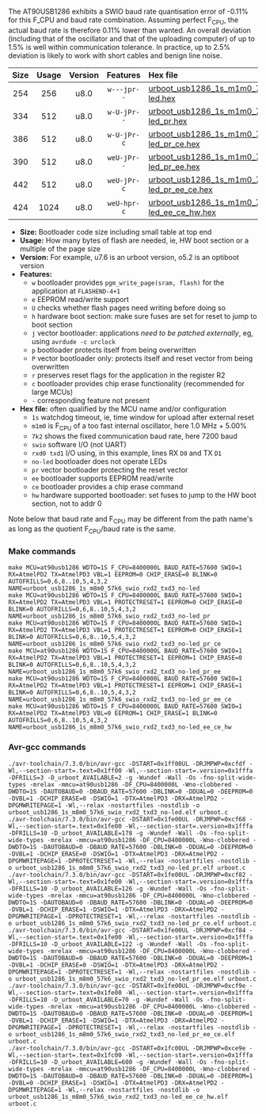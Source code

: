 The AT90USB1286 exhibits a SWIO baud rate quantisation error of -0.11% for this F_CPU and baud rate combination. Assuming perfect F<sub>CPU</sub>, the actual baud rate is therefore 0.11% lower than wanted. An overall deviation (including that of the oscillator and that of the uploading computer) of up to 1.5% is well within communication tolerance. In practice, up to 2.5% deviation is likely to work with short cables and benign line noise.

|Size|Usage|Version|Features|Hex file|
|:-:|:-:|:-:|:-:|:--|
|254|256|u8.0|`w---jpr--`|[urboot_usb1286_1s_m1m0_7k2_swio_rxd2_txd3_no-led.hex](https://raw.githubusercontent.com/stefanrueger/urboot.hex/main/mcus/at90usb1286/watchdog_1_s/internal_oscillator_m%2B5.00%25/%2B1m000000_hz/%2B%2B%2B7k2_baud/uart0_rxd2_txd3/no-led/urboot_usb1286_1s_m1m0_7k2_swio_rxd2_txd3_no-led.hex)|
|334|512|u8.0|`w-U-jPr--`|[urboot_usb1286_1s_m1m0_7k2_swio_rxd2_txd3_no-led_pr.hex](https://raw.githubusercontent.com/stefanrueger/urboot.hex/main/mcus/at90usb1286/watchdog_1_s/internal_oscillator_m%2B5.00%25/%2B1m000000_hz/%2B%2B%2B7k2_baud/uart0_rxd2_txd3/no-led/urboot_usb1286_1s_m1m0_7k2_swio_rxd2_txd3_no-led_pr.hex)|
|386|512|u8.0|`w-U-jPr-c`|[urboot_usb1286_1s_m1m0_7k2_swio_rxd2_txd3_no-led_pr_ce.hex](https://raw.githubusercontent.com/stefanrueger/urboot.hex/main/mcus/at90usb1286/watchdog_1_s/internal_oscillator_m%2B5.00%25/%2B1m000000_hz/%2B%2B%2B7k2_baud/uart0_rxd2_txd3/no-led/urboot_usb1286_1s_m1m0_7k2_swio_rxd2_txd3_no-led_pr_ce.hex)|
|390|512|u8.0|`weU-jPr--`|[urboot_usb1286_1s_m1m0_7k2_swio_rxd2_txd3_no-led_pr_ee.hex](https://raw.githubusercontent.com/stefanrueger/urboot.hex/main/mcus/at90usb1286/watchdog_1_s/internal_oscillator_m%2B5.00%25/%2B1m000000_hz/%2B%2B%2B7k2_baud/uart0_rxd2_txd3/no-led/urboot_usb1286_1s_m1m0_7k2_swio_rxd2_txd3_no-led_pr_ee.hex)|
|442|512|u8.0|`weU-jPr-c`|[urboot_usb1286_1s_m1m0_7k2_swio_rxd2_txd3_no-led_pr_ee_ce.hex](https://raw.githubusercontent.com/stefanrueger/urboot.hex/main/mcus/at90usb1286/watchdog_1_s/internal_oscillator_m%2B5.00%25/%2B1m000000_hz/%2B%2B%2B7k2_baud/uart0_rxd2_txd3/no-led/urboot_usb1286_1s_m1m0_7k2_swio_rxd2_txd3_no-led_pr_ee_ce.hex)|
|424|1024|u8.0|`weU-hpr-c`|[urboot_usb1286_1s_m1m0_7k2_swio_rxd2_txd3_no-led_ee_ce_hw.hex](https://raw.githubusercontent.com/stefanrueger/urboot.hex/main/mcus/at90usb1286/watchdog_1_s/internal_oscillator_m%2B5.00%25/%2B1m000000_hz/%2B%2B%2B7k2_baud/uart0_rxd2_txd3/no-led/urboot_usb1286_1s_m1m0_7k2_swio_rxd2_txd3_no-led_ee_ce_hw.hex)|

- **Size:** Bootloader code size including small table at top end
- **Usage:** How many bytes of flash are needed, ie, HW boot section or a multiple of the page size
- **Version:** For example, u7.6 is an urboot version, o5.2 is an optiboot version
- **Features:**
  + `w` bootloader provides `pgm_write_page(sram, flash)` for the application at `FLASHEND-4+1`
  + `e` EEPROM read/write support
  + `U` checks whether flash pages need writing before doing so
  + `h` hardware boot section: make sure fuses are set for reset to jump to boot section
  + `j` vector bootloader: applications *need to be patched externally*, eg, using `avrdude -c urclock`
  + `p` bootloader protects itself from being overwritten
  + `P` vector bootloader only: protects itself and reset vector from being overwritten
  + `r` preserves reset flags for the application in the register R2
  + `c` bootloader provides chip erase functionality (recommended for large MCUs)
  + `-` corresponding feature not present
- **Hex file:** often qualified by the MCU name and/or configuration
  + `1s` watchdog timeout, ie, time window for upload after external reset
  + `m1m0` is F<sub>CPU</sub> of a too fast internal oscillator, here 1.0 MHz + 5.00%
  + `7k2` shows the fixed communication baud rate, here 7200 baud
  + `swio` software I/O (not UART)
  + `rxd0 txd1` I/O using, in this example, lines RX `D0` and TX `D1`
  + `no-led` bootloader does not operate LEDs
  + `pr` vector bootloader protecting the reset vector
  + `ee` bootloader supports EEPROM read/write
  + `ce` bootloader provides a chip erase command
  + `hw` hardware supported bootloader: set fuses to jump to the HW boot section, not to addr 0


Note below that baud rate and F<sub>CPU</sub> may be different from the path name's as long as the quotient F<sub>CPU</sub>/baud rate is the same.

### Make commands
```
make MCU=at90usb1286 WDTO=1S F_CPU=8400000L BAUD_RATE=57600 SWIO=1 RX=AtmelPD2 TX=AtmelPD3 VBL=1 EEPROM=0 CHIP_ERASE=0 BLINK=0 AUTOFRILLS=0,6,8..10,5,4,3,2 NAME=urboot_usb1286_1s_m8m0_57k6_swio_rxd2_txd3_no-led
make MCU=at90usb1286 WDTO=1S F_CPU=8400000L BAUD_RATE=57600 SWIO=1 RX=AtmelPD2 TX=AtmelPD3 VBL=1 PROTECTRESET=1 EEPROM=0 CHIP_ERASE=0 BLINK=0 AUTOFRILLS=0,6,8..10,5,4,3,2 NAME=urboot_usb1286_1s_m8m0_57k6_swio_rxd2_txd3_no-led_pr
make MCU=at90usb1286 WDTO=1S F_CPU=8400000L BAUD_RATE=57600 SWIO=1 RX=AtmelPD2 TX=AtmelPD3 VBL=1 PROTECTRESET=1 EEPROM=0 CHIP_ERASE=1 BLINK=0 AUTOFRILLS=0,6,8..10,5,4,3,2 NAME=urboot_usb1286_1s_m8m0_57k6_swio_rxd2_txd3_no-led_pr_ce
make MCU=at90usb1286 WDTO=1S F_CPU=8400000L BAUD_RATE=57600 SWIO=1 RX=AtmelPD2 TX=AtmelPD3 VBL=1 PROTECTRESET=1 EEPROM=1 CHIP_ERASE=0 BLINK=0 AUTOFRILLS=0,6,8..10,5,4,3,2 NAME=urboot_usb1286_1s_m8m0_57k6_swio_rxd2_txd3_no-led_pr_ee
make MCU=at90usb1286 WDTO=1S F_CPU=8400000L BAUD_RATE=57600 SWIO=1 RX=AtmelPD2 TX=AtmelPD3 VBL=1 PROTECTRESET=1 EEPROM=1 CHIP_ERASE=1 BLINK=0 AUTOFRILLS=0,6,8..10,5,4,3,2 NAME=urboot_usb1286_1s_m8m0_57k6_swio_rxd2_txd3_no-led_pr_ee_ce
make MCU=at90usb1286 WDTO=1S F_CPU=8400000L BAUD_RATE=57600 SWIO=1 RX=AtmelPD2 TX=AtmelPD3 VBL=0 EEPROM=1 CHIP_ERASE=1 BLINK=0 AUTOFRILLS=0,6,8..10,5,4,3,2 NAME=urboot_usb1286_1s_m8m0_57k6_swio_rxd2_txd3_no-led_ee_ce_hw
```

### Avr-gcc commands
```
./avr-toolchain/7.3.0/bin/avr-gcc -DSTART=0x1ff00UL -DRJMPWP=0xcfdf -Wl,--section-start=.text=0x1ff00 -Wl,--section-start=.version=0x1fffa -DFRILLS=3 -D_urboot_AVAILABLE=2 -g -Wundef -Wall -Os -fno-split-wide-types -mrelax -mmcu=at90usb1286 -DF_CPU=8400000L -Wno-clobbered -DWDTO=1S -DAUTOBAUD=0 -DBAUD_RATE=57600 -DBLINK=0 -DDUAL=0 -DEEPROM=0 -DVBL=1 -DCHIP_ERASE=0 -DSWIO=1 -DTX=AtmelPD3 -DRX=AtmelPD2 -DPGMWRITEPAGE=1 -Wl,--relax -nostartfiles -nostdlib -o urboot_usb1286_1s_m8m0_57k6_swio_rxd2_txd3_no-led.elf urboot.c
./avr-toolchain/7.3.0/bin/avr-gcc -DSTART=0x1fe00UL -DRJMPWP=0xcf68 -Wl,--section-start=.text=0x1fe00 -Wl,--section-start=.version=0x1fffa -DFRILLS=10 -D_urboot_AVAILABLE=178 -g -Wundef -Wall -Os -fno-split-wide-types -mrelax -mmcu=at90usb1286 -DF_CPU=8400000L -Wno-clobbered -DWDTO=1S -DAUTOBAUD=0 -DBAUD_RATE=57600 -DBLINK=0 -DDUAL=0 -DEEPROM=0 -DVBL=1 -DCHIP_ERASE=0 -DSWIO=1 -DTX=AtmelPD3 -DRX=AtmelPD2 -DPGMWRITEPAGE=1 -DPROTECTRESET=1 -Wl,--relax -nostartfiles -nostdlib -o urboot_usb1286_1s_m8m0_57k6_swio_rxd2_txd3_no-led_pr.elf urboot.c
./avr-toolchain/7.3.0/bin/avr-gcc -DSTART=0x1fe00UL -DRJMPWP=0xcf82 -Wl,--section-start=.text=0x1fe00 -Wl,--section-start=.version=0x1fffa -DFRILLS=10 -D_urboot_AVAILABLE=126 -g -Wundef -Wall -Os -fno-split-wide-types -mrelax -mmcu=at90usb1286 -DF_CPU=8400000L -Wno-clobbered -DWDTO=1S -DAUTOBAUD=0 -DBAUD_RATE=57600 -DBLINK=0 -DDUAL=0 -DEEPROM=0 -DVBL=1 -DCHIP_ERASE=1 -DSWIO=1 -DTX=AtmelPD3 -DRX=AtmelPD2 -DPGMWRITEPAGE=1 -DPROTECTRESET=1 -Wl,--relax -nostartfiles -nostdlib -o urboot_usb1286_1s_m8m0_57k6_swio_rxd2_txd3_no-led_pr_ce.elf urboot.c
./avr-toolchain/7.3.0/bin/avr-gcc -DSTART=0x1fe00UL -DRJMPWP=0xcf84 -Wl,--section-start=.text=0x1fe00 -Wl,--section-start=.version=0x1fffa -DFRILLS=10 -D_urboot_AVAILABLE=122 -g -Wundef -Wall -Os -fno-split-wide-types -mrelax -mmcu=at90usb1286 -DF_CPU=8400000L -Wno-clobbered -DWDTO=1S -DAUTOBAUD=0 -DBAUD_RATE=57600 -DBLINK=0 -DDUAL=0 -DEEPROM=1 -DVBL=1 -DCHIP_ERASE=0 -DSWIO=1 -DTX=AtmelPD3 -DRX=AtmelPD2 -DPGMWRITEPAGE=1 -DPROTECTRESET=1 -Wl,--relax -nostartfiles -nostdlib -o urboot_usb1286_1s_m8m0_57k6_swio_rxd2_txd3_no-led_pr_ee.elf urboot.c
./avr-toolchain/7.3.0/bin/avr-gcc -DSTART=0x1fe00UL -DRJMPWP=0xcf9e -Wl,--section-start=.text=0x1fe00 -Wl,--section-start=.version=0x1fffa -DFRILLS=10 -D_urboot_AVAILABLE=70 -g -Wundef -Wall -Os -fno-split-wide-types -mrelax -mmcu=at90usb1286 -DF_CPU=8400000L -Wno-clobbered -DWDTO=1S -DAUTOBAUD=0 -DBAUD_RATE=57600 -DBLINK=0 -DDUAL=0 -DEEPROM=1 -DVBL=1 -DCHIP_ERASE=1 -DSWIO=1 -DTX=AtmelPD3 -DRX=AtmelPD2 -DPGMWRITEPAGE=1 -DPROTECTRESET=1 -Wl,--relax -nostartfiles -nostdlib -o urboot_usb1286_1s_m8m0_57k6_swio_rxd2_txd3_no-led_pr_ee_ce.elf urboot.c
./avr-toolchain/7.3.0/bin/avr-gcc -DSTART=0x1fc00UL -DRJMPWP=0xce9e -Wl,--section-start=.text=0x1fc00 -Wl,--section-start=.version=0x1fffa -DFRILLS=10 -D_urboot_AVAILABLE=600 -g -Wundef -Wall -Os -fno-split-wide-types -mrelax -mmcu=at90usb1286 -DF_CPU=8400000L -Wno-clobbered -DWDTO=1S -DAUTOBAUD=0 -DBAUD_RATE=57600 -DBLINK=0 -DDUAL=0 -DEEPROM=1 -DVBL=0 -DCHIP_ERASE=1 -DSWIO=1 -DTX=AtmelPD3 -DRX=AtmelPD2 -DPGMWRITEPAGE=1 -Wl,--relax -nostartfiles -nostdlib -o urboot_usb1286_1s_m8m0_57k6_swio_rxd2_txd3_no-led_ee_ce_hw.elf urboot.c
```

